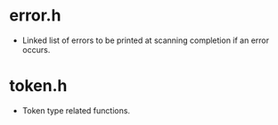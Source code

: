 # error.h 
- Linked list of errors to be printed at scanning completion if an error occurs.

# token.h
- Token type related functions.
